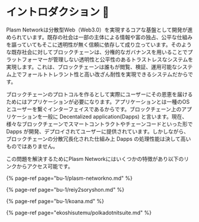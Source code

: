 # イントロダクション 🙋

Plasm Networkは分散型Web（Web3.0）を実現するコアな基盤として開発が進められています。既存の社会は一部の主体による情報や富の独占、公平な仕組みを謳っていてもそこに透明性が無く信頼に依存して成り立っています。そのような既存社会に対してブロックチェーンは、分権的なガバナンスを用いることでプラットフォーマーが管理しない透明性と公平性のあるトラストレスなシステムを実現します。これは、ブロックチェーンは誰もが閲覧、検証、運用可能なシステム上でフォールトトレラント性と高い改ざん耐性を実現できるシステムだからです。

ブロックチェーンのプロトコルを作るとして実際にユーザーにその恩恵を届けるためにはアプリケーションが必要になります。アプリケーションとは一種のOSとユーザーを繋ぐインターフェイスであるからです。ブロックチェーン上のアプリケーションを一般に Decentalized application\(Dapps\) と言います。現在、様々なブロックチェーンでスマートコントラクトやチェーンコードといった形で Dapps が開発、デプロイされてユーザーに提供されています。しかしながら、ブロックチェーンの分散冗長化された仕組み上 Dapps の処理性能は決して高いものではありません。

この問題を解決するためにPlasm Networkにはいくつかの特徴があり以下のリンクからアクセス可能です。

{% page-ref page="bu-1/plasm-networkno.md" %}

{% page-ref page="bu-1/reiy2soryshon.md" %}

{% page-ref page="bu-1/koana.md" %}

{% page-ref page="ekoshisutemu/polkadotnitsuite.md" %}

